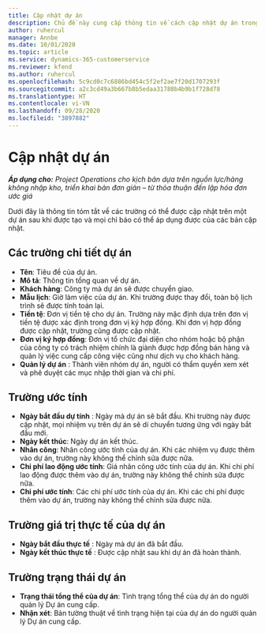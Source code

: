 ```yaml
---
title: Cập nhật dự án
description: Chủ đề này cung cấp thông tin về cách cập nhật dự án trong Project Operations.
author: ruhercul
manager: Annbe
ms.date: 10/01/2020
ms.topic: article
ms.service: dynamics-365-customerservice
ms.reviewer: kfend
ms.author: ruhercul
ms.openlocfilehash: 5c9cd0c7c6886bd454c5f2ef2ae7f20d1707293f
ms.sourcegitcommit: a2c3cd49a3b667b8b5edaa31788b4b9b1f728d78
ms.translationtype: HT
ms.contentlocale: vi-VN
ms.lasthandoff: 09/28/2020
ms.locfileid: "3897882"
---
```

# <a name="update-a-project"></a>Cập nhật dự án

_**Áp dụng cho:** Project Operations cho kịch bản dựa trên nguồn lực/hàng không nhập kho, triển khai bản đơn giản – từ thỏa thuận đến lập hóa đơn ước giá_

Dưới đây là thông tin tóm tắt về các trường có thể được cập nhật trên một dự án sau khi được tạo và mọi chỉ báo có thể áp dụng được của các bản cập nhật.

## <a name="project-detail-fields"></a>Các trường chi tiết dự án

- **Tên**: Tiêu đề của dự án.
- **Mô tả**: Thông tin tổng quan về dự án.
- **Khách hàng**: Công ty mà dự án sẽ được chuyển giao.
- **Mẫu lịch**: Giờ làm việc của dự án. Khi trường được thay đổi, toàn bộ lịch trình sẽ được tính toán lại.
- **Tiền tệ**: Đơn vị tiền tệ cho dự án. Trường này mặc định dựa trên đơn vị tiền tệ được xác định trong đơn vị ký hợp đồng. Khi đơn vị hợp đồng được cập nhật, trường cũng được cập nhật.
- **Đơn vị ký hợp đồng**: Đơn vị tổ chức đại diện cho nhóm hoặc bộ phận của công ty có trách nhiệm chính là giành được hợp đồng bán hàng và quản lý việc cung cấp công việc cũng như dịch vụ cho khách hàng. 
- **Quản lý dự án** : Thành viên nhóm dự án, người có thẩm quyền xem xét và phê duyệt các mục nhập thời gian và chi phí.

## <a name="estimate-fields"></a>Trường ước tính

- **Ngày bắt đầu dự tính** : Ngày mà dự án sẽ bắt đầu. Khi trường này được cập nhật, mọi nhiệm vụ trên dự án sẽ di chuyển tương ứng với ngày bắt đầu mới.
- **Ngày kết thúc**: Ngày dự án kết thúc.
- **Nhân công**: Nhân công ước tính của dự án. Khi các nhiệm vụ được thêm vào dự án, trường này không thể chỉnh sửa được nữa.
- **Chi phí lao động ước tính**: Giá nhân công ước tính của dự án. Khi chi phí lao động được thêm vào dự án, trường này không thể chỉnh sửa được nữa.
- **Chi phí ước tính**: Các chi phí ước tính của dự án. Khi các chi phí được thêm vào dự án, trường này không thể chỉnh sửa được nữa.

## <a name="project-actual-fields"></a>Trường giá trị thực tế của dự án
- **Ngày bắt đầu thực tế** : Ngày mà dự án đã bắt đầu.
- **Ngày kết thúc thực tế** : Được cập nhật sau khi dự án đã hoàn thành.

## <a name="project-status-fields"></a>Trường trạng thái dự án

- **Trạng thái tổng thể của dự án**: Tình trạng tổng thể của dự án do người quản lý Dự án cung cấp.
- **Nhận xét**: Bản tường thuật về tình trạng hiện tại của dự án do người quản lý Dự án cung cấp.

